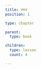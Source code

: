 ```yaml
---
title: समय
position: 1

type: chapter

parent:
  type: book

children:
  type: lesson
  count: 4

---
```

